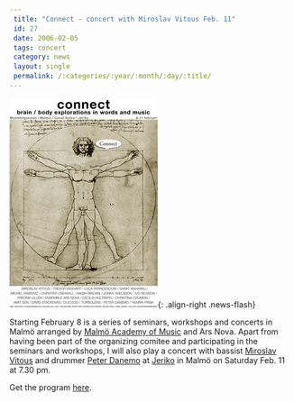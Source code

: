 ```yaml
---
 title: "Connect - concert with Miroslav Vitous Feb. 11"
 id: 27
 date: 2006-02-05
 tags: concert
 category: news
 layout: single
 permalink: /:categories/:year/:month/:day/:title/
---
```

![image-right](/assets/images/connect.jpg){: .align-right .news-flash}

Starting February 8 is a series of seminars, workshops and concerts in Malm&ouml; arranged by <a href="http://www.mhm.lu.se">Malm&ouml; Academy of Music</a> and Ars Nova. Apart from having been part of the organizing comitee and participating in the seminars and workshops, I will also play a concert with bassist <a href="http://www.miroslavvitous.com/">Miroslav Vitous</a> and drummer <a href="http://www.danemo.com/">Peter Danemo</a> at <a href="http://www.jazzimalmo.com/">Jeriko</a> in Malm&ouml; on Saturday Feb. 11 at 7.30 pm.</p>
<p>Get the program <a href="http://www.henrikfrisk.com/documents/prgrm.pdf">here</a>.

